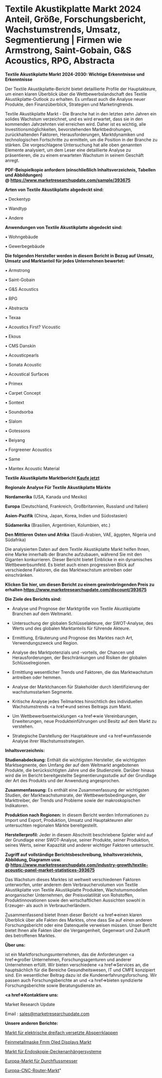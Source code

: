# Textile Akustikplatte Markt 2024 Anteil, Größe, Forschungsbericht, Wachstumstrends, Umsatz, Segmentierung | Firmen wie Armstrong, Saint-Gobain, G&S Acoustics, RPG, Abstracta

<strong>Textile Akustikplatte Markt 2024-2030: Wichtige Erkenntnisse und Erkenntnisse</strong>

Der Textile Akustikplatte-Bericht bietet detaillierte Profile der Hauptakteure, um einen klaren Überblick über die Wettbewerbslandschaft des Textile Akustikplatte-Outlook zu erhalten. Es umfasst auch die Analyse neuer Produkte, den Finanzüberblick, Strategien und Marketingtrends.

Textile Akustikplatte Markt - Die Branche hat in den letzten zehn Jahren ein solides Wachstum verzeichnet, und es wird erwartet, dass sie in den kommenden Jahrzehnten viel erreichen wird. Daher ist es wichtig, alle Investitionsmöglichkeiten, bevorstehenden Marktbedrohungen, zurückhaltenden Faktoren, Herausforderungen, Marktdynamiken und technologischen Fortschritte zu ermitteln, um die Position in der Branche zu stärken. Die vorgeschlagene Untersuchung hat alle oben genannten Elemente analysiert, um dem Leser eine detaillierte Analyse zu präsentieren, die zu einem erwarteten Wachstum in seinem Geschäft anregt.

<strong><b>PDF-Beispielkopie anfordern (einschließlich Inhaltsverzeichnis, Tabellen und Abbildungen) @ </b></strong><strong><a href=https://www.marketresearchupdate.com/sample/393675><strong>https://www.marketresearchupdate.com/sample/393675</u></a></strong></strong>

<strong>Arten von Textile Akustikplatte abgedeckt sind:</strong>

• Deckentyp

• Wandtyp

• Andere

<strong>Anwendungen von Textile Akustikplatte abgedeckt sind:</strong>

• Wohngebäude

• Gewerbegebäude

<strong>Die folgenden Hersteller werden in diesem Bericht in Bezug auf Umsatz, Umsatz und Marktanteil für jedes Unternehmen bewertet:</strong>

• Armstrong

• Saint-Gobain

• G&S Acoustics

• RPG

• Abstracta

• Texaa

• Acoustics First? Vicoustic

• Ekous

• CMS Danskin

• Acousticpearls

• Sonata Acoustic

• Acoustical Surfaces

• Primex

• Carpet Concept

• Sontext

• Soundsorba

• Slalom

• Gotessons

• Beiyang

• Forgreener Acoustics

• Same

• Mantex Acoustic Material

<strong>Textile Akustikplatte Marktbericht <a href=https://www.marketresearchupdate.com/buynow/393675>Kaufe jetzt</a></strong>

<strong>Regionale Analyse Für Textile Akustikplatte Märkte</strong>

<strong>Nordamerika</strong> (USA, Kanada und Mexiko)

<strong>Europa</strong> (Deutschland, Frankreich, Großbritannien, Russland und Italien)

<strong>Asien-Pazifik</strong> (China, Japan, Korea, Indien und Südostasien)

<strong>Südamerika</strong> (Brasilien, Argentinien, Kolumbien, etc.)

<strong>Den Mittleren</strong> <strong>Osten und Afrika</strong> (Saudi-Arabien, VAE, ägypten, Nigeria und Südafrika)

Die analysierten Daten auf dem Textile Akustikplatte Markt helfen Ihnen, eine Marke innerhalb der Branche aufzubauen, während Sie mit den Giganten konkurrieren. Dieser Bericht bietet Einblicke in ein dynamisches Wettbewerbsumfeld. Es bietet auch einen progressiven Blick auf verschiedene Faktoren, die das Marktwachstum antreiben oder einschränken.

<strong>Klicken Sie hier, um diesen Bericht zu einem gewinnbringenden Preis zu erhalten
</strong><strong><a href=https://www.marketresearchupdate.com/discount/393675>https://www.marketresearchupdate.com/discount/393675</b></u></strong></a>

<strong>Die Ziele des Berichts sind:</strong>

- Analyse und Prognose der Marktgröße von Textile Akustikplatte Branchen auf dem Weltmarkt.

- Untersuchung der globalen Schlüsselakteure, der SWOT-Analyse, des Werts und des globalen Marktanteils für führende Akteure.

- Ermittlung, Erläuterung und Prognose des Marktes nach Art, Verwendungszweck und Region.

- Analyse des Marktpotenzials und -vorteils, der Chancen und Herausforderungen, der Beschränkungen und Risiken der globalen Schlüsselregionen.

- Ermittlung wesentlicher Trends und Faktoren, die das Marktwachstum antreiben oder hemmen.

- Analyse der Marktchancen für Stakeholder durch Identifizierung der wachstumsstarken Segmente.

- Kritische Analyse jedes Teilmarktes hinsichtlich des individuellen Wachstumstrends <a href=>und</a> seines Beitrags zum Markt.

- Um Wettbewerbsentwicklungen <a href=>wie</a> Vereinbarungen, Erweiterungen, neue Produkteinführungen und Besitz auf dem Markt zu verstehen.

- Strategische Darstellung der Hauptakteure und <a href=>umfas</a>sende Analyse ihrer Wachstumsstrategien.

<strong>Inhaltsverzeichnis:</strong>

<strong>Studienabdeckung:</strong> Enthält die wichtigsten Hersteller, die wichtigsten Marktsegmente, den Umfang der auf dem Weltmarkt angebotenen Produkte, die berücksichtigten Jahre und die Studienziele. Darüber hinaus wird die im Bericht bereitgestellte Segmentierungsstudie auf der Grundlage der Art des Produkts und der Anwendung angesprochen.

<strong>Zusammenfassung:</strong> Es enthält eine Zusammenfassung der wichtigsten Studien, der Marktwachstumsrate, der Wettbewerbsbedingungen, der Markttreiber, der Trends und Probleme sowie der makroskopischen Indikatoren.

<strong>Produktion nach Regionen:</strong> In diesem Bericht werden Informationen zu Import und Export, Produktion, Umsatz und Hauptakteuren aller untersuchten regionalen Märkte bereitgestellt.

<strong>Herstellerprofil:</strong> Jeder in diesem Abschnitt beschriebene Spieler wird auf der Grundlage einer SWOT-Analyse, seiner Produkte, seiner Produktion, seines Werts, seiner Kapazität und anderer wichtiger Faktoren untersucht.

<strong><b>Zugriff auf vollständige Berichtsbeschreibung, Inhaltsverzeichnis, Abbildung, Diagramm usw. @ </b></strong><strong><a href=https://www.marketresearchupdate.com/industry-growth/textile-acoustic-panel-market-statistices-393675>https://www.marketresearchupdate.com/industry-growth/textile-acoustic-panel-market-statistices-393675</a></strong>

Das Wachstum dieses Marktes ist weltweit verschiedenen Faktoren unterworfen, unter anderem dem Verbrauchervolumen von Textile Akustikplatte von Textile Akustikplatte Produkten, Wachstumsmodellen anorganischer Unternehmen, der Preisvolatilität von Rohstoffen, Produktinnovationen sowie den wirtschaftlichen Aussichten sowohl in Erzeuger- als auch in Verbraucherländern.

Zusammenfassend bietet Ihnen dieser Bericht <a href=>einen</a> klaren Überblick über alle Fakten des Marktes, ohne dass Sie auf einen anderen Forschungsbericht oder eine Datenquelle verweisen müssen. Unser Bericht bietet Ihnen alle Fakten über die Vergangenheit, Gegenwart und Zukunft des betroffenen Marktes.

<strong>Über uns:</strong>

 ist ein Marktforschungsunternehmen, das die Anforderungen <a href=>großer</a> Unternehmen, Forschungsagenturen und anderer Unternehmen erfüllt. Wir bieten verschiedene <a href=>Services</a> an, die hauptsächlich für die Bereiche Gesundheitswesen, IT und CMFE konzipiert sind. Ein wesentlicher Beitrag dazu ist die Kundenerfahrungsforschung. Wir passen auch Forschungsberichte an und <a href=>bieten</a> syndizierte Forschungsberichte sowie Beratungsdienste an.

<strong><a href=>Kontaktiere uns:</a></strong>

Market Research Update

Email : sales@marketresearchupdate.com

<strong>Unsere anderen Berichte:</strong>

<a href=https://www.linkedin.com/pulse/electric-triple-offset-butterfly-valve-market>Markt für elektrische dreifach versetzte Absperrklappen</a>

<a href=https://www.linkedin.com/pulse/fine-metal-mask-fmm-oled-displays-market-outlooks>Feinmetallmaske Fmm Oled Displays Markt</a>

<a href=https://www.linkedin.com/pulse/endoscopy-ceiling-pendant-system-market-2023-analysis>Markt für Endoskopie-Deckenanhängersysteme</a>

<a href=https://www.linkedin.com/pulse/europe-flow-meters-market-size-2023-top-key-players>Europa-Markt für Durchflussmesser</a>

<a href=https://www.linkedin.com/pulse/europe-cnc-router-market-expecting-outstanding>Europa-CNC-Router-Markt</a>"

